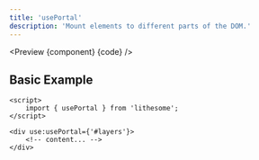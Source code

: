 ```yaml
---
title: 'usePortal'
description: 'Mount elements to different parts of the DOM.'
---
```


<script>
  import {Banner, Preview, ActionAPI} from '$site';
  import {component, code, api} from '$ref/usePortal';
</script>

<Preview {component} {code} />

## Basic Example

```svelte
<script>
	import { usePortal } from 'lithesome';
</script>

<div use:usePortal={'#layers'}>
	<!-- content... -->
</div>
```

<ActionAPI data={api} />
